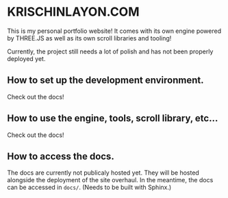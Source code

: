 # KRISCHINLAYON.COM

This is my personal portfolio website!
It comes with its own engine powered by THREE.JS as well as its own scroll libraries and tooling!

Currently, the project still needs a lot of polish and has not been properly deployed yet.

## How to set up the development environment.

Check out the docs!

## How to use the engine, tools, scroll library, etc...

Check out the docs!

## How to access the docs.

The docs are currently not publicaly hosted yet. They will be hosted alongside the deployment of the site overhaul.
In the meantime, the docs can be accessed in `docs/`. (Needs to be built with Sphinx.)
